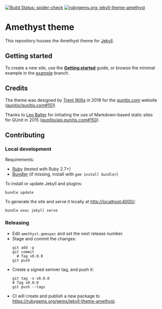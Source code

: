 [![Build Status: spider-check](https://github.com/qunitjs/jekyll-theme-amethyst/actions/workflows/spider-check.yaml/badge.svg)](https://github.com/qunitjs/jekyll-theme-amethyst/actions/workflows/spider-check.yaml)
[![rubygems.org: jekyll-theme-amethyst](https://badge.fury.io/rb/jekyll-theme-amethyst.svg)](https://rubygems.org/gems/jekyll-theme-amethyst)

# Amethyst theme

This repository houses the Amethyst theme for [Jekyll](https://jekyllrb.com/).

## Getting started

To create a new site, use the **[Getting started](docs/getting-started.md)** guide,
or browse the minimal example in the [example](https://github.com/qunitjs/jekyll-theme-amethyst/tree/example) branch.

## Credits

The theme was designed by [Trent Willis](https://github.com/trentmwillis/) in 2018 for the [qunitjs.com](https://qunitjs.com/) website ([qunitjs/qunitjs.com#151](https://github.com/qunitjs/qunitjs.com/issues/151#issuecomment-655154878)).

Thanks to [Leo Balter](https://github.com/leobalter) for initiating the use of Markdown-based static sites for QUnit in 2015 ([qunitjs/api.qunitjs.com#150](https://github.com/qunitjs/api.qunitjs.com/pull/150)).

## Contributing

### Local development

Requirements:

* [Ruby](https://www.ruby-lang.org/) (tested with Ruby 2.7+)
* [Bundler](https://bundler.io/) (if missing, install with `gem install bundler`)

To install or update Jekyll and plugins:

```shell
bundle update
```

To generate the site and serve it locally at <http://localhost:4000/>:

```shell
bundle exec jekyll serve
```

### Releasing

* Edit `amethyst.gemspec` and set the next release number.
* Stage and commit the changes:
  ```
  git add -p
  git commit
    # Tag v0.0.0
  git push
  ```
* Create a signed semver tag, and push it:
  ```
  git tag -s v0.0.0
  # Tag v0.0.0
  git push --tags
  ```
* CI will create and publish a new package to <https://rubygems.org/gems/jekyll-theme-amethyst>.
